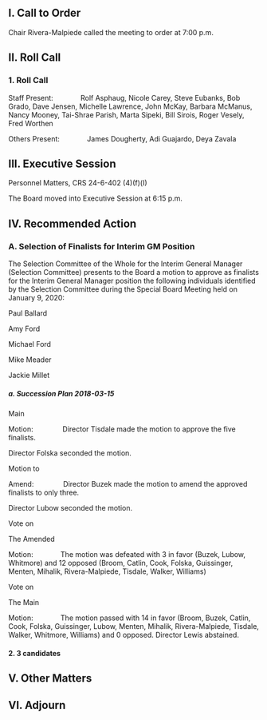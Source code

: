 ## I. Call to Order

Chair Rivera-Malpiede called the meeting to order at 7:00 p.m.

## II. Roll Call

### 1. Roll Call

Staff Present:              Rolf Asphaug, Nicole Carey, Steve Eubanks, Bob Grado, Dave Jensen, Michelle Lawrence, John McKay, Barbara McManus, Nancy Mooney, Tai-Shrae Parish, Marta Sipeki, Bill Sirois, Roger Vesely, Fred Worthen

Others Present:              James Dougherty, Adi Guajardo, Deya Zavala

## III. Executive Session

Personnel Matters, CRS 24-6-402 (4)(f)(I)

The Board moved into Executive Session at 6:15 p.m.

## IV. Recommended Action

### A. Selection of Finalists for Interim GM Position

The Selection Committee of the Whole for the Interim General Manager (Selection Committee) presents to the Board a motion to approve as finalists for the Interim General Manager position the following individuals identified by the Selection Committee during the Special Board Meeting held on January 9, 2020:

Paul Ballard

Amy Ford

Michael Ford

Mike Meader

Jackie Millet

##### a. Succession Plan 2018-03-15

Main

Motion:               Director Tisdale made the motion to approve the five finalists.

Director Folska seconded the motion.

Motion to

Amend:               Director Buzek made the motion to amend the approved finalists to only three.

Director Lubow seconded the motion.

Vote on

The Amended

Motion:              The motion was defeated with 3 in favor (Buzek, Lubow, Whitmore) and 12 opposed (Broom, Catlin, Cook, Folska, Guissinger, Menten, Mihalik, Rivera-Malpiede, Tisdale, Walker, Williams)

Vote on

The Main

Motion:              The motion passed with 14 in favor (Broom, Buzek, Catlin, Cook, Folska, Guissinger, Lubow, Menten, Mihalik, Rivera-Malpiede, Tisdale, Walker, Whitmore, Williams) and 0 opposed. Director Lewis abstained.

#### 2. 3 candidates

## V. Other Matters

## VI. Adjourn